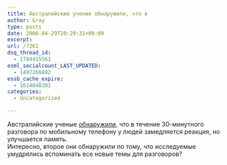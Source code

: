 ```yaml
---
title: Австралийские учение обнаружили, что в
author: Gray
type: posts
date: 2006-04-29T20:29:31+00:00
excerpt:
url: /7261
dsq_thread_id:
  - 1784415561
esml_socialcount_LAST_UPDATED:
  - 1497266882
essb_cache_expire:
  - 1614848381
categories:
  - Uncategorized

---
```








Австралийские ученые <a href="http://www.pocketpcthoughts.com/index.php?action=expand,48384" target="_blank">обнаружили</a>, что в течение 30-минутного разговора по мобильному телефону у людей замедляется реакция, но улучшается память.  
Интересно, второе они обнаружили по тому, что исследуемые умудрялись вспоминать все новые темы для разговоров?